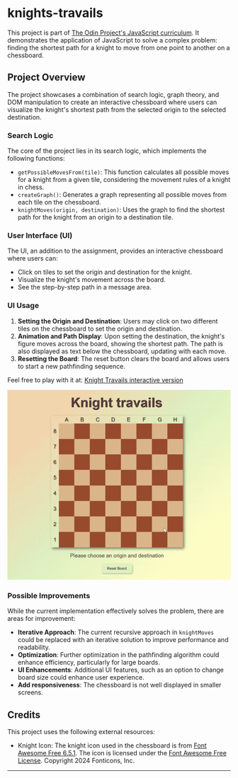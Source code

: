 # knights-travails

This project is part of [The Odin Project's JavaScript curriculum](https://www.theodinproject.com/paths/full-stack-javascript/courses/javascript). It demonstrates the application of JavaScript to solve a complex problem: finding the shortest path for a knight to move from one point to another on a chessboard.

## Project Overview

The project showcases a combination of search logic, graph theory, and DOM manipulation to create an interactive chessboard where users can visualize the knight's shortest path from the selected origin to the selected destination.

### Search Logic

The core of the project lies in its search logic, which implements the following functions:

- `getPossibleMovesFrom(tile)`: This function calculates all possible moves for a knight from a given tile, considering the movement rules of a knight in chess.
- `createGraph()`: Generates a graph representing all possible moves from each tile on the chessboard.
- `knightMoves(origin, destination)`: Uses the graph to find the shortest path for the knight from an origin to a destination tile.

### User Interface (UI)

The UI, an addition to the assignment, provides an interactive chessboard where users can:

- Click on tiles to set the origin and destination for the knight.
- Visualize the knight's movement across the board.
- See the step-by-step path in a message area.

### UI Usage

1. **Setting the Origin and Destination**: Users may click on two different tiles on the chessboard to set the origin and destination.
2. **Animation and Path Display**: Upon setting the destination, the knight's figure moves across the board, showing the shortest path. The path is also displayed as text below the chessboard, updating with each move.
3. **Resetting the Board**: The reset button clears the board and allows users to start a new pathfinding sequence.

Feel free to play with it at: [Knight Travails interactive version](https://tostimontes.github.io/knights-travails/)

![Example usage](./example-usage.gif)

### Possible Improvements

While the current implementation effectively solves the problem, there are areas for improvement:

- **Iterative Approach**: The current recursive approach in `knightMoves` could be replaced with an iterative solution to improve performance and readability.
- **Optimization**: Further optimization in the pathfinding algorithm could enhance efficiency, particularly for large boards.
- **UI Enhancements**: Additional UI features, such as an option to change board size could enhance user experience.
- **Add responsiveness**: The chessboard is not well displayed in smaller screens.

## Credits

This project uses the following external resources:

- Knight Icon: The knight icon used in the chessboard is from [Font Awesome Free 6.5.1](https://fontawesome.com). The icon is licensed under the [Font Awesome Free License](https://fontawesome.com/license/free). Copyright 2024 Fonticons, Inc.

---
